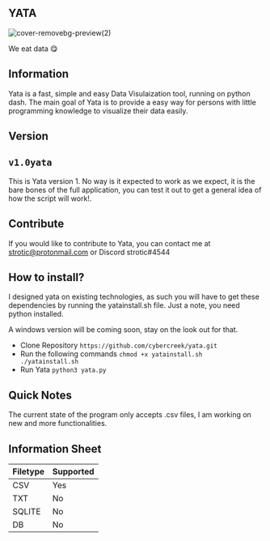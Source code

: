 ## YATA
![cover-removebg-preview(2)](https://user-images.githubusercontent.com/86202527/123518599-99cf9280-d674-11eb-94da-d3657650f8a1.png)



We eat data 😋


## Information

Yata is a fast, simple and easy Data Visulaization tool, running on python dash. The main goal of Yata is to provide a easy way for persons with little programming knowledge to visualize their data easily. 


## Version 

##  ``v1.0yata``

This is Yata version 1. No way is it expected to work as we expect, it is the bare bones of the full application, you can test it out to get a general idea of how the script will work!.


## Contribute

If you would like to contribute to Yata, you can contact me at strotic@protonmail.com or Discord strotic#4544


## How to install?

I designed yata on existing technologies, as such you will have to get these dependencies by running the yatainstall.sh file.
Just a note, you need python installed. 

A windows version will be coming soon, stay on the look out for that.

* Clone Repository
 ``https://github.com/cybercreek/yata.git``
 * Run the following commands
  ``chmod +x yatainstall.sh
    ./yatainstall.sh``
 * Run Yata
  ``python3 yata.py``



## Quick Notes

The current state of the program only accepts .csv files, I am working on new and more functionalities.





## Information Sheet

| Filetype | Supported |
|---------|------------|
| CSV     | Yes        |
| TXT     | No         |
| SQLITE  | No         |
| DB      | No         |
